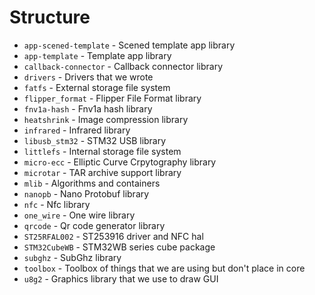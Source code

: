 # Structure

- `app-scened-template` - Scened template app library
- `app-template`        - Template app library
- `callback-connector`  - Callback connector library
- `drivers`             - Drivers that we wrote
- `fatfs`               - External storage file system
- `flipper_format`      - Flipper File Format library
- `fnv1a-hash`          - Fnv1a hash library
- `heatshrink`          - Image compression library
- `infrared`            - Infrared library
- `libusb_stm32`        - STM32 USB library
- `littlefs`            - Internal storage file system
- `micro-ecc`           - Elliptic Curve Crpytography library
- `microtar`            - TAR archive support library
- `mlib`                - Algorithms and containers
- `nanopb`              - Nano Protobuf library
- `nfc`                 - Nfc library
- `one_wire`            - One wire library
- `qrcode`              - Qr code generator library
- `ST25RFAL002`         - ST253916 driver and NFC hal
- `STM32CubeWB`         - STM32WB series cube package
- `subghz`              - SubGhz library
- `toolbox`             - Toolbox of things that we are using but don't place in core
- `u8g2`                - Graphics library that we use to draw GUI
